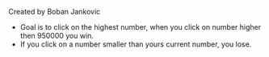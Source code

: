 Created by Boban Jankovic

- Goal is to click on the highest number, when you click on number higher then 950000 you win.
- If you click on a number smaller than yours current number, you lose.
